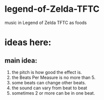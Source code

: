# legend-of-Zelda-TFTC
music in Legend of Zelda TFTC as foods
# ideas here:
## main idea:
1.  the pitch is how good the effect is.
2.  the Beats Per Measure is no more than 5.
3.  some beats can change other beats.
4.  the sound can vary from beat to beat
5.  sometimes 2 or more can be in one beat.
